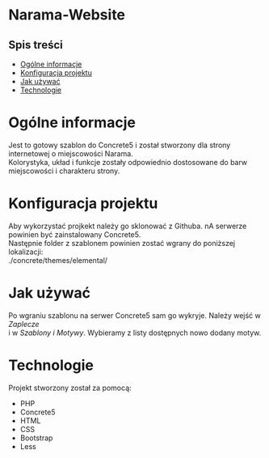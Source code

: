 # Narama-Website

## Spis treści
* [Ogólne informacje](#ogólne-informacje)
* [Konfiguracja projektu](#konfiguracja-projektu)
* [Jak używać](#jak-używać)
* [Technologie](#technologie)

# Ogólne informacje
Jest to gotowy szablon do Concrete5 i został stworzony dla strony internetowej o miejscowości Narama.<br>
Kolorystyka, układ i funkcje zostały odpowiednio dostosowane do barw miejscowości i charakteru strony.<br>

# Konfiguracja projektu
Aby wykorzystać projkekt należy go sklonować z Githuba. nA serwerze powinien być zainstalowany Concrete5.<br>
Następnie folder z szablonem powinien zostać wgrany do poniższej lokalizacji:<br>
./concrete/themes/elemental/

# Jak używać
Po wgraniu szablonu na serwer Concrete5 sam go wykryje. Należy wejść w _Zaplecze_ <br>
i w _Szablony i Motywy_. Wybieramy z listy dostępnych nowo dodany motyw.

# Technologie
Projekt stworzony został za pomocą:
- PHP
- Concrete5
- HTML
- CSS
- Bootstrap
- Less

